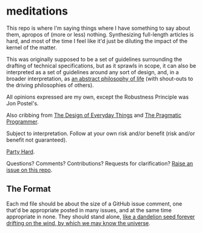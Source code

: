 # meditations

This repo is where I'm saying things where I have something to say about them, apropos of (more or less) nothing. Synthesizing full-length articles is hard, and most of the time I feel like it'd just be diluting the impact of the kernel of the matter.

This was originally supposed to be a set of guidelines surrounding the drafting of technical specifications, but as it sprawls in scope, it can also be interpreted as a set of guidelines around any sort of design, and, in a broader interpretation, as [an abstract philosophy of life][ZAMM] (with shout-outs to the driving philosophies of others).

All opinions expressed are my own, except the Robustness Principle was Jon Postel's.

Also cribbing from [The Design of Everyday Things][] and [The Pragmatic Programmer][].

Subject to interpretation. Follow at your own risk and/or benefit (risk and/or benefit not guaranteed).

[Party Hard][].

[ZAMM]: http://amzn.to/1GS6rXX
[The Design of Everyday Things]: http://amzn.to/1dAbip2
[The Pragmatic Programmer]: http://amzn.to/1JABxdu
[Party Hard]: https://www.youtube.com/watch?v=WccfbPQNMbg

Questions? Comments? Contributions? Requests for clarification?
[Raise an issue on this repo][issues].

[issues]: https://github.com/stuartpb/specs-laws/issues

## The Format

Each md file should be about the size of a GitHub issue comment, one that'd be appropriate posted in many issues, and at the same time appropriate in none. They should stand alone, [like a dandelion seed forever drifting on the wind, by which we may know the universe][seed].

[seed]: https://blogs.scientificamerican.com/symbiartic/sciart-of-the-day-jon-lomberg/
